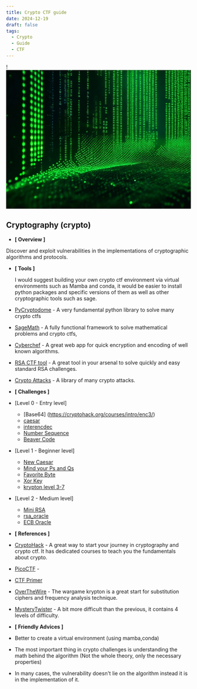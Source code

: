 ```yaml
---
title: Crypto CTF guide
date: 2024-12-19
draft: false
tags:
  - Crypto
  - Guide
  - CTF
---
```

!![Image Description](/images/intro.png)
##  Cryptography (crypto)

* **[ Overview ]**

Discover and exploit vulnerabilities in the implementations of cryptographic algorithms and protocols.

* **[ Tools ]**
	
	I would suggest building your own crypto ctf environment via virtual environments such as Mamba and conda, it would be easier to install python packages and specific versions of them as well as other cryptographic tools such as sage.

 * [PyCryptodome](https://www.pycryptodome.org) - A very fundamental python library to solve many crypto ctfs
 * [SageMath](https://www.sagemath.org/) - A fully functional framework to solve mathematical problems and crypto ctfs,
 * [Cyberchef](https://gchq.github.io/CyberChef/) - A great web app for quick encryption and encoding of well known algorithms.
 * [RSA CTF tool](https://github.com/RsaCtfTool/RsaCtfTool) - A great tool in your arsenal to solve quickly and easy standard RSA challenges.
 * [Crypto Attacks](https://github.com/jvdsn/crypto-attacks) - A library of many crypto attacks.

* **[ Challenges ]**
 * [Level 0 - Entry level]

 	* [Base64] (https://cryptohack.org/courses/intro/enc3/)
 	* [caesar](https://play.picoctf.org/playlists/17?m=133)
 	* [interencdec](https://play.picoctf.org/playlists/17?m=135)
 	* [Number Sequence](https://mysterytwister.org/challenges/level-1/number-sequence)
 	* [Beaver Code](https://mysterytwister.org/challenges/level-1/beaver-code)


 * [Level 1 - Beginner level]
 	* [New Caesar](https://play.picoctf.org/playlists/17?m=136)
 	* [Mind your Ps and Qs](https://play.picoctf.org/playlists/17?m=138)
 	* [Favorite Byte](https://cryptohack.org/courses/intro/xorkey0/)
 	* [Xor Key](https://cryptohack.org/courses/intro/xorkey1/)
 	* [krypton level 3-7](https://overthewire.org/wargames/krypton/krypton3.html)

 * [Level 2 - Medium level]

 	* [Mini RSA](https://play.picoctf.org/playlists/17?m=139)
 	* [rsa_oracle](https://play.picoctf.org/playlists/17?m=140)
 	* [ECB Oracle](https://cryptohack.org/courses/symmetric/ecb_oracle/)



* **[ References ]**
 * [CryptoHack](https://cryptohack.org/) - A great way to start your journey in cryptography and crypto ctf. It has dedicated courses to teach you the fundamentals about crypto.
 * [PicoCTF](https://picoctf.org/) - 
 * [CTF Primer](https://primer.picoctf.com/#_cryptography)
 * [OverTheWire](https://overthewire.org/wargames/krypton/) - The wargame krypton is a great start for substitution ciphers and frequency analysis technique.
 * [MysteryTwister](https://mysterytwister.org/) - A bit more difficult than the previous, it contains 4 levels of difficulty.


* **[ Friendly Advices ]**
 * Better to create a virtual environment (using mamba,conda)
 * The most important thing in crypto challenges is understanding the math behind the algorithm (Not the whole theory, only the necessary properties)
 *  In many cases, the vulnerability doesn't lie on the algorithm instead it is in the implementation of it.